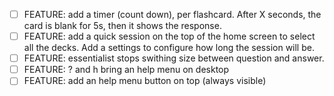 
-  [ ] FEATURE: add a timer (count down), per flashcard. After X seconds, the
   card is blank for 5s, then it shows the response.
-  [ ] FEATURE: add a quick session on the top of the home screen to select all
   the decks. Add a settings to configure how long the session will be.
-  [ ] FEATURE: essentialist stops swithing size between question and answer.
-  [ ] FEATURE: ? and h bring an help menu on desktop
-  [ ] FEATURE: add an help menu button on top (always visible)
